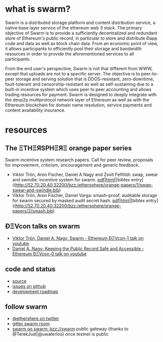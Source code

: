 # what is swarm?

Swarm is a distributed storage platform and content distribution service, a native base layer service of the ethereum web 3 stack. The primary objective of Swarm is to provide a sufficiently decentralized and redundant store of Ethereum's public record, in particular to store and distribute Đapp code and data as well as block chain data. From an economic point of view, it allows participants to efficiently pool their storage and bandwidth resources in order to provide the aforementioned services to all participants.

From the end user's perspective, Swarm is not that different from WWW, except that uploads are not to a specific server. The objective is to peer-to-peer storage and serving solution that is DDOS-resistant, zero-downtime, fault-tolerant and censorship-resistant as well as self-sustaining due to a built-in incentive system which uses peer to peer accounting and allows trading resources for payment. Swarm is designed to deeply integrate with the devp2p multiprotocol network layer of Ethereum as well as with the Ethereum blockchain for domain name resolution, service payments and content availability insurance. 

# resources

## The ΞTHΞЯSPHΞЯΞ orange paper series

Swarm incentive system research papers. Call for peer review, proposals for improvement, criticism, encouragement and generic feedback.

* Viktor Trón, Aron Fischer, Daniel A Nagy and Zsolt Felföldi: swap, swear and swindle: incentive system for swarm. [pdf](http://52.70.20.40:32200/bzz:/ethersphere/orange-papers/1/swap-swear-and-swindle.pdf)|[html](http://52.70.20.40:32200/bzz:/ethersphere/orange-papers/1/swap-swear-and-swindle.html)|[bibtex entry]((http://52.70.20.40:32200/bzz:/ethersphere/orange-papers/1/swap-swear-and-swindle.bib)
* Viktor Trón, Aron Fischer, Daniel Varga: smash-proof: auditable storage for swarm secured by masked audit secret hash. [pdf](http://52.70.20.40:32200/bzz:/ethersphere/orange-papers/2/smash.pdf)|[html](http://52.70.20.40:32200/bzz:/ethersphere/orange-papers/2/smash.html)|[bibtex entry]((http://52.70.20.40:32200/bzz:/ethersphere/orange-papers/2/smash.bib)


## ÐΞVcon talks on swarm

* [Viktor Trón, Daniel A. Nagy: Swarm - Ethereum ÐΞVcon-1 talk on youtube](https://www.youtube.com/watch?v=VOC45AgZG5Q)
* [Daniel A. Nagy: Keeping the Public Record Safe and Accessible - Ethereum ÐΞVcon-0 talk on youtube](https://www.youtube.com/watch?v=QzYZQ03ON2o&list=PLJqWcTqh_zKEjpSej3ddtDOKPRGl_7MhS)

## code and status

* [source](https://github.com/ethereum/go-ethereum/tree/swarm)
* [issues on github](https://github.com/ethereum/go-ethereum/labels/swarm)
* [development roadmap]()

## follow swarm 

* [@ethershere on twitter](https://twitter.com/ethersphere)
* [gitter swarm room](https://gitter.im/ethereum/swarm) 
* [swarm on swarm: bzz://swarm](http://52.70.20.40:32200/bzz:/swarm) public gateway (thanks to  @TerekJudi|@uwaterloo) once testnet is public

